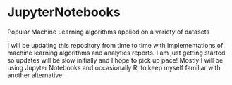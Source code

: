 # JupyterNotebooks
Popular Machine Learning algorithms applied on a variety of datasets

I will be updating this repository from time to time with implementations of machine learning algorithms and analytics reports.
I am just getting started so updates will be slow initially and I hope to pick up pace!
Mostly I will be using Jupyter Notebooks and occasionally R, to keep myself familiar with another alternative. 
